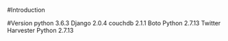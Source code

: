 #Introduction

#Version
python 3.6.3
Django 2.0.4
couchdb 2.1.1
Boto Python 2.7.13
Twitter Harvester Python 2.7.13

